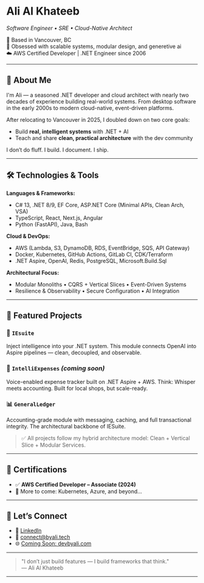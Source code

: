 # Ali Al Khateeb  
*Software Engineer • SRE • Cloud-Native Architect*

📍 Based in Vancouver, BC  
🧠 Obsessed with scalable systems, modular design, and generetive ai  
☁️ AWS Certified Developer | .NET Engineer since 2006

---

## 👋 About Me

I'm Ali — a seasoned .NET developer and cloud architect with nearly two decades of experience building real-world systems. From desktop software in the early 2000s to modern cloud-native, event-driven platforms.

After relocating to Vancouver in 2025, I doubled down on two core goals:
- Build **real, intelligent systems** with .NET + AI
- Teach and share **clean, practical architecture** with the dev community

I don’t do fluff. I build. I document. I ship.

---

## 🛠️ Technologies & Tools

**Languages & Frameworks:**  
- C# 13, .NET 8/9, EF Core, ASP.NET Core (Minimal APIs, Clean Arch, VSA)  
- TypeScript, React, Next.js, Angular  
- Python (FastAPI), Java, Bash

**Cloud & DevOps:**  
- AWS (Lambda, S3, DynamoDB, RDS, EventBridge, SQS, API Gateway)  
- Docker, Kubernetes, GitHub Actions, GitLab CI, CDK/Terraform  
- .NET Aspire, OpenAI, Redis, PostgreSQL, Microsoft.Build.Sql

**Architectural Focus:**  
- Modular Monoliths • CQRS + Vertical Slices • Event-Driven Systems  
- Resilience & Observability • Secure Configuration • AI Integration

---

## 🔧 Featured Projects

### 🧠 `IEsuite`  
Inject intelligence into your .NET system. This module connects OpenAI into Aspire pipelines — clean, decoupled, and observable.

### 🧾 `IntelliExpenses` *(coming soon)*  
Voice-enabled expense tracker built on .NET Aspire + AWS. Think: Whisper meets accounting. Built for local shops, but scale-ready.

### 📊 `GeneralLedger`  
Accounting-grade module with messaging, caching, and full transactional integrity. The architectural backbone of IESuite.

> ✅ All projects follow my hybrid architecture model: Clean + Vertical Slice + Modular Services.

---

## 📜 Certifications

- ✅ **AWS Certified Developer – Associate (2024)**  
- 🎯 More to come: Kubernetes, Azure, and beyond...

---

## 🔗 Let’s Connect

- 🔗 [LinkedIn](https://www.linkedin.com/in/devbyali)
- 📧 connect@byali.tech
- 🌐 [Coming Soon: devbyali.com](https://github.com/byali-dev)

---

> "I don’t just build features — I build frameworks that think."  
> — Ali Al Khateeb

---

